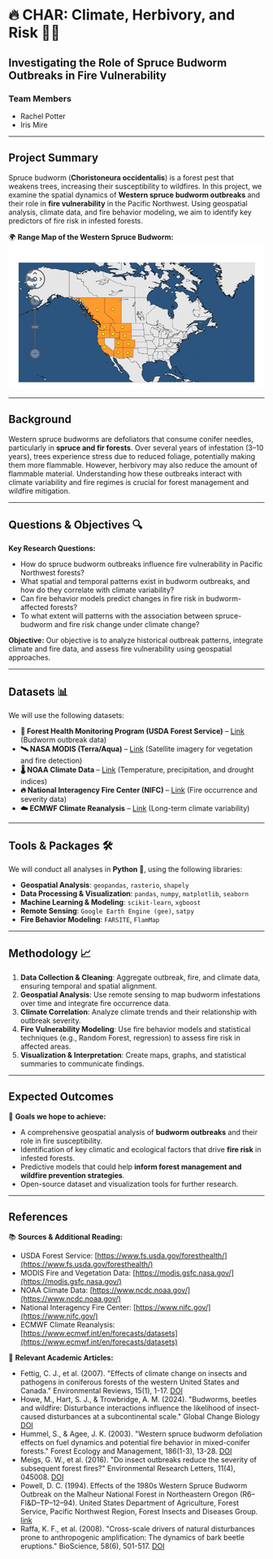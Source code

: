 # **🔥 CHAR: Climate, Herbivory, and Risk 🌲🐛**
## **Investigating the Role of Spruce Budworm Outbreaks in Fire Vulnerability**

### **Team Members**
- Rachel Potter  
- Iris Mire  

---

## **Project Summary**
Spruce budworm (**Choristoneura occidentalis**) is a forest pest that weakens trees, increasing their susceptibility to wildfires. In this project, we examine the spatial dynamics of **Western spruce budworm outbreaks** and their role in **fire vulnerability** in the Pacific Northwest. Using geospatial analysis, climate data, and fire behavior modeling, we aim to identify key predictors of fire risk in infested forests.

🌍 **Range Map of the Western Spruce Budworm:**  
![Spruce Budworm Range](range_map.png)

---

## **Background**
Western spruce budworms are defoliators that consume conifer needles, particularly in **spruce and fir forests**. Over several years of infestation (3–10 years), trees experience stress due to reduced foliage, potentially making them more flammable. However, herbivory may also reduce the amount of flammable material. Understanding how these outbreaks interact with climate variability and fire regimes is crucial for forest management and wildfire mitigation.

---

## **Questions & Objectives 🔍**

**Key Research Questions:**
- How do spruce budworm outbreaks influence fire vulnerability in Pacific Northwest forests?
- What spatial and temporal patterns exist in budworm outbreaks, and how do they correlate with climate variability? 
- Can fire behavior models predict changes in fire risk in budworm-affected forests?
- To what extent will patterns with the association between spruce-budworm and fire risk change under climate change?

**Objective:**
Our objective is to analyze historical outbreak patterns, integrate climate and fire data, and assess fire vulnerability using geospatial approaches.

---

## **Datasets 📊**
We will use the following datasets:
- **🌲 Forest Health Monitoring Program (USDA Forest Service)** – [Link](https://www.fs.usda.gov/foresthealth/) (Budworm outbreak data)
- **🛰️ NASA MODIS (Terra/Aqua)** – [Link](https://modis.gsfc.nasa.gov/) (Satellite imagery for vegetation and fire detection)
- **🌡️ NOAA Climate Data** – [Link](https://www.ncdc.noaa.gov/) (Temperature, precipitation, and drought indices)
- **🔥 National Interagency Fire Center (NIFC)** – [Link](https://www.nifc.gov/) (Fire occurrence and severity data)
- **☁️ ECMWF Climate Reanalysis** – [Link](https://www.ecmwf.int/en/forecasts/datasets) (Long-term climate variability)

---

## **Tools & Packages 🛠️** 
We will conduct all analyses in **Python 🐍**, using the following libraries:
- **Geospatial Analysis**: `geopandas`, `rasterio`, `shapely`
- **Data Processing & Visualization**: `pandas`, `numpy`, `matplotlib`, `seaborn`
- **Machine Learning & Modeling**: `scikit-learn`, `xgboost`
- **Remote Sensing**: `Google Earth Engine (gee)`, `satpy`
- **Fire Behavior Modeling**: `FARSITE`, `FlamMap`

---

## **Methodology 📈**
1. **Data Collection & Cleaning**: Aggregate outbreak, fire, and climate data, ensuring temporal and spatial alignment.
2. **Geospatial Analysis**: Use remote sensing to map budworm infestations over time and integrate fire occurrence data.
3. **Climate Correlation**: Analyze climate trends and their relationship with outbreak severity.
4. **Fire Vulnerability Modeling**: Use fire behavior models and statistical techniques (e.g., Random Forest, regression) to assess fire risk in affected areas.
5. **Visualization & Interpretation**: Create maps, graphs, and statistical summaries to communicate findings.

---

## **Expected Outcomes**
🎯 **Goals we hope to achieve:**
- A comprehensive geospatial analysis of **budworm outbreaks** and their role in fire susceptibility.
- Identification of key climatic and ecological factors that drive **fire risk** in infested forests.
- Predictive models that could help **inform forest management and wildfire prevention strategies**.
- Open-source dataset and visualization tools for further research.

---

## **References**
📚 **Sources & Additional Reading:**
- USDA Forest Service: [https://www.fs.usda.gov/foresthealth/](https://www.fs.usda.gov/foresthealth/)
- MODIS Fire and Vegetation Data: [https://modis.gsfc.nasa.gov/](https://modis.gsfc.nasa.gov/)
- NOAA Climate Data: [https://www.ncdc.noaa.gov/](https://www.ncdc.noaa.gov/)
- National Interagency Fire Center: [https://www.nifc.gov/](https://www.nifc.gov/)
- ECMWF Climate Reanalysis: [https://www.ecmwf.int/en/forecasts/datasets](https://www.ecmwf.int/en/forecasts/datasets)

📖 **Relevant Academic Articles:**
- Fettig, C. J., et al. (2007). "Effects of climate change on insects and pathogens in coniferous forests of the western United States and Canada." Environmental Reviews, 15(1), 1-17. [DOI](https://doi.org/10.1139/a06-016)
- Howe, M., Hart, S. J., & Trowbridge, A. M. (2024). "Budworms, beetles and wildfire: Disturbance interactions influence the likelihood of insect-caused disturbances at a subcontinental scale." Global Change Biology [DOI](https://doi.org/10.1111/1365-2745.14408)
- Hummel, S., & Agee, J. K. (2003). "Western spruce budworm defoliation effects on fuel dynamics and potential fire behavior in mixed-conifer forests." Forest Ecology and Management, 186(1-3), 13-28. [DOI](https://doi.org/10.1016/S0378-1127(03)00228-2)
- Meigs, G. W., et al. (2016). "Do insect outbreaks reduce the severity of subsequent forest fires?" Environmental Research Letters, 11(4), 045008. [DOI](https://doi.org/10.1088/1748-9326/11/4/045008)
- Powell, D. C. (1994). Effects of the 1980s Western Spruce Budworm Outbreak on the Malheur National Forest in Northeastern Oregon (R6–FI&D–TP–12–94). United States Department of Agriculture, Forest Service, Pacific Northwest Region, Forest Insects and Diseases Group. [link](https://osu-wams-blogs-uploads.s3.amazonaws.com/blogs.dir/3942/files/2020/10/1994-Powell-Malheur-SpruceBudWorm_stelprdb5358589.pdf)
- Raffa, K. F., et al. (2008). "Cross-scale drivers of natural disturbances prone to anthropogenic amplification: The dynamics of bark beetle eruptions." BioScience, 58(6), 501-517. [DOI](https://doi.org/10.1641/B580607)

